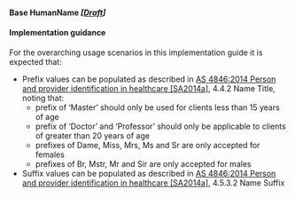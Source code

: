 #### Base HumanName *[[Draft](http://hl7.org/fhir/stu3/valueset-publication-status.html)]*

#### Implementation guidance

For the overarching usage scenarios in this implementation guide it is expected that:

* Prefix values can be populated as described in [AS 4846:2014 Person and provider identification in healthcare [SA2014a]](index.html#SA2014a), 4.4.2 Name Title, noting that:
  * prefix of ‘Master’ should only be used for clients less than 15 years of age
  * prefix of ‘Doctor’ and ‘Professor’ should only be applicable to clients of greater than 20 years of age
  * prefixes of Dame, Miss, Mrs, Ms and Sr are only accepted for females
  * prefixes of Br, Mstr, Mr and Sir are only accepted for males
* Suffix values can be populated as described in [AS 4846:2014 Person and provider identification in healthcare [SA2014a]](index.html#SA2014a), 4.5.3.2 Name Suffix
